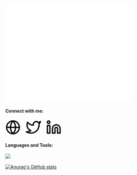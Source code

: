 <!---
MYaserKhan/MYaserKhan is a ✨ special ✨ repository because its `README.md` (this file) appears on your GitHub profile.
You can click the Preview link to take a look at your changes.
--->

<img align="center" src="/github-metrics.svg" alt="Metrics" width="400">

#### Connect with me:
[![website](./img/globe-light.svg)](https://myaserkhan.github.io/Portfolio/)
&nbsp;&nbsp;
[![website](./img/twitter-light.svg)](https://twitter.com/khanyaser007)
&nbsp;&nbsp;
[![website](./img/linkedin-light.svg)](https://www.linkedin.com/in/yasir-khan-398229195/)

#### Languages and Tools:
<p align="left">
  <a href="https://skillicons.dev">
    <img src="https://skillicons.dev/icons?i=linux,git,html,css,js,react,next,nodejs,ruby,rails,graphql,mongodb,mysql,docker,solidity" width="500"/>
  </a>
</p>

[![Anurag's GitHub stats](https://github-readme-stats.vercel.app/api?username=myaserkhan)](https://github.com/anuraghazra/github-readme-stats)

